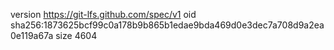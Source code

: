 version https://git-lfs.github.com/spec/v1
oid sha256:1873625bcf99c0a178b9b865b1edae9bda469d0e3dec7a708d9a2ea0e119a67a
size 4604
